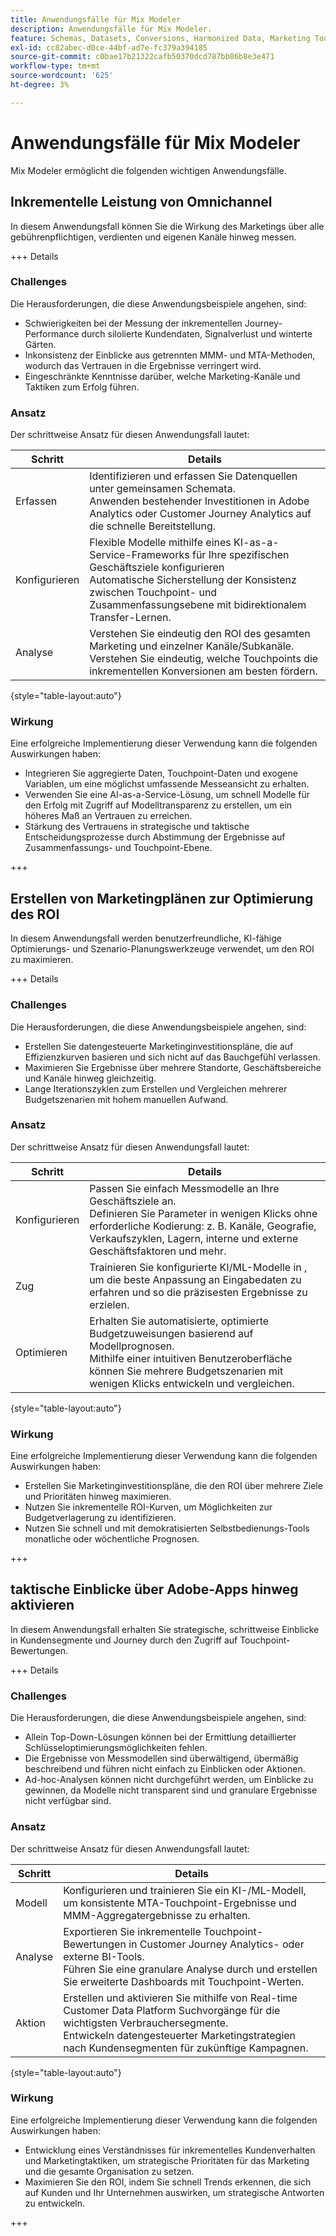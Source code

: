 ```yaml
---
title: Anwendungsfälle für Mix Modeler
description: Anwendungsfälle für Mix Modeler.
feature: Schemas, Datasets, Conversions, Harmonized Data, Marketing Touch Points, Models, Plans
exl-id: cc82abec-d0ce-44bf-ad7e-fc379a394185
source-git-commit: c0bae17b21322cafb50370dcd787bb86b8e3e471
workflow-type: tm+mt
source-wordcount: '625'
ht-degree: 3%

---
```


# Anwendungsfälle für Mix Modeler

Mix Modeler ermöglicht die folgenden wichtigen Anwendungsfälle.

## Inkrementelle Leistung von Omnichannel

In diesem Anwendungsfall können Sie die Wirkung des Marketings über alle gebührenpflichtigen, verdienten und eigenen Kanäle hinweg messen.

+++ Details

### Challenges

Die Herausforderungen, die diese Anwendungsbeispiele angehen, sind:

* Schwierigkeiten bei der Messung der inkrementellen Journey-Performance durch silolierte Kundendaten, Signalverlust und winterte Gärten.
* Inkonsistenz der Einblicke aus getrennten MMM- und MTA-Methoden, wodurch das Vertrauen in die Ergebnisse verringert wird.
* Eingeschränkte Kenntnisse darüber, welche Marketing-Kanäle und Taktiken zum Erfolg führen.

### Ansatz

Der schrittweise Ansatz für diesen Anwendungsfall lautet:

| Schritt | Details |
|---|---|
| Erfassen | Identifizieren und erfassen Sie Datenquellen unter gemeinsamen Schemata. <br/>Anwenden bestehender Investitionen in Adobe Analytics oder Customer Journey Analytics auf die schnelle Bereitstellung. |
| Konfigurieren | Flexible Modelle mithilfe eines KI-as-a-Service-Frameworks für Ihre spezifischen Geschäftsziele konfigurieren<br/>Automatische Sicherstellung der Konsistenz zwischen Touchpoint- und Zusammenfassungsebene mit bidirektionalem Transfer-Lernen. |
| Analyse | Verstehen Sie eindeutig den ROI des gesamten Marketing und einzelner Kanäle/Subkanäle.<br/>Verstehen Sie eindeutig, welche Touchpoints die inkrementellen Konversionen am besten fördern. |

{style="table-layout:auto"}


### Wirkung

Eine erfolgreiche Implementierung dieser Verwendung kann die folgenden Auswirkungen haben:

* Integrieren Sie aggregierte Daten, Touchpoint-Daten und exogene Variablen, um eine möglichst umfassende Messeansicht zu erhalten.
* Verwenden Sie eine AI-as-a-Service-Lösung, um schnell Modelle für den Erfolg mit Zugriff auf Modelltransparenz zu erstellen, um ein höheres Maß an Vertrauen zu erreichen.
* Stärkung des Vertrauens in strategische und taktische Entscheidungsprozesse durch Abstimmung der Ergebnisse auf Zusammenfassungs- und Touchpoint-Ebene.

+++


## Erstellen von Marketingplänen zur Optimierung des ROI

In diesem Anwendungsfall werden benutzerfreundliche, KI-fähige Optimierungs- und Szenario-Planungswerkzeuge verwendet, um den ROI zu maximieren.

+++ Details

### Challenges

Die Herausforderungen, die diese Anwendungsbeispiele angehen, sind:

* Erstellen Sie datengesteuerte Marketinginvestitionspläne, die auf Effizienzkurven basieren und sich nicht auf das Bauchgefühl verlassen.
* Maximieren Sie Ergebnisse über mehrere Standorte, Geschäftsbereiche und Kanäle hinweg gleichzeitig.
* Lange Iterationszyklen zum Erstellen und Vergleichen mehrerer Budgetszenarien mit hohem manuellen Aufwand.


### Ansatz

Der schrittweise Ansatz für diesen Anwendungsfall lautet:

| Schritt | Details |
|---|---|
| Konfigurieren | Passen Sie einfach Messmodelle an Ihre Geschäftsziele an.<br/>Definieren Sie Parameter in wenigen Klicks ohne erforderliche Kodierung: z. B. Kanäle, Geografie, Verkaufszyklen, Lagern, interne und externe Geschäftsfaktoren und mehr. |
| Zug | Trainieren Sie konfigurierte KI/ML-Modelle in , um die beste Anpassung an Eingabedaten zu erfahren und so die präzisesten Ergebnisse zu erzielen. |
| Optimieren | Erhalten Sie automatisierte, optimierte Budgetzuweisungen basierend auf Modellprognosen.<br/>Mithilfe einer intuitiven Benutzeroberfläche können Sie mehrere Budgetszenarien mit wenigen Klicks entwickeln und vergleichen. |

{style="table-layout:auto"}


### Wirkung

Eine erfolgreiche Implementierung dieser Verwendung kann die folgenden Auswirkungen haben:

* Erstellen Sie Marketinginvestitionspläne, die den ROI über mehrere Ziele und Prioritäten hinweg maximieren.
* Nutzen Sie inkrementelle ROI-Kurven, um Möglichkeiten zur Budgetverlagerung zu identifizieren.
* Nutzen Sie schnell und mit demokratisierten Selbstbedienungs-Tools monatliche oder wöchentliche Prognosen.

+++

<!-- This use case is not supported with initial release

## Make data-driven inflight optimizations

This use case helps you to improve ROI weekly by assessing actual and forecasted performance to make inflight improvements.

+++ Details

### Challenges

The challenges this use case addresses are:

* Campaign performance is often slow, or lacks granularity need to confidently optimize.
* Messy, non-standardized data across dozens of channels and sources drives slow time to insight.
* No democratized access to tools and overreliance on select experts or external vendors, increasing turnaround times.



### Approach

The step based approach for this use case:

| Step | Details |
|---|---|
| Ingest | Ingest data in common schemas for easy model refreshes and reusability across Experience Platform applications.<br/>Streamline data piping, cleaning & QA with automated harmonization tools. |
| Refresh | Build and refresh AI/ML  models using a user-friendly, self-service platform.<br/>Get new results, including historic and forecasted ROIs by channel, on a weekly or monthly basis. |
| Optimize | Make rapid inflight optimizations by shifting spend across channels based on measured performance. |

{style="table-layout:auto"}


### Impact 

Successful implementation of this use can have the following impact:

* Maximize speed, scalability, and usability across measurement & analytic use cases with standardized data schemas and common data foundation.
* Rapidly make weekly or monthly inflight optimizations and maximize ROI with data-driven spend shifts that reflect best forecasted ROIs.

+++

-->

## taktische Einblicke über Adobe-Apps hinweg aktivieren

In diesem Anwendungsfall erhalten Sie strategische, schrittweise Einblicke in Kundensegmente und Journey durch den Zugriff auf Touchpoint-Bewertungen.

+++ Details

### Challenges

Die Herausforderungen, die diese Anwendungsbeispiele angehen, sind:

* Allein Top-Down-Lösungen können bei der Ermittlung detaillierter Schlüsseloptimierungsmöglichkeiten fehlen.
* Die Ergebnisse von Messmodellen sind überwältigend, übermäßig beschreibend und führen nicht einfach zu Einblicken oder Aktionen.
* Ad-hoc-Analysen können nicht durchgeführt werden, um Einblicke zu gewinnen, da Modelle nicht transparent sind und granulare Ergebnisse nicht verfügbar sind.


### Ansatz

Der schrittweise Ansatz für diesen Anwendungsfall lautet:

| Schritt | Details |
|---|---|
| Modell | Konfigurieren und trainieren Sie ein KI-/ML-Modell, um konsistente MTA-Touchpoint-Ergebnisse und MMM-Aggregatergebnisse zu erhalten. |
| Analyse | Exportieren Sie inkrementelle Touchpoint-Bewertungen in Customer Journey Analytics- oder externe BI-Tools.<br/>Führen Sie eine granulare Analyse durch und erstellen Sie erweiterte Dashboards mit Touchpoint-Werten. |
| Aktion | Erstellen und aktivieren Sie mithilfe von Real-time Customer Data Platform Suchvorgänge für die wichtigsten Verbrauchersegmente.<br/>Entwickeln datengesteuerter Marketingstrategien nach Kundensegmenten für zukünftige Kampagnen. |

{style="table-layout:auto"}


### Wirkung

Eine erfolgreiche Implementierung dieser Verwendung kann die folgenden Auswirkungen haben:

* Entwicklung eines Verständnisses für inkrementelles Kundenverhalten und Marketingtaktiken, um strategische Prioritäten für das Marketing und die gesamte Organisation zu setzen.
* Maximieren Sie den ROI, indem Sie schnell Trends erkennen, die sich auf Kunden und Ihr Unternehmen auswirken, um strategische Antworten zu entwickeln.


+++
